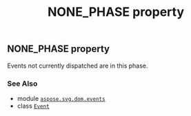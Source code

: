 ﻿---
title: NONE_PHASE property
second_title: Aspose.SVG for Python via .NET API References
description: 
type: docs
weight: 110
url: /python-net/aspose.svg.dom.events/event/none_phase/
is_root: false
---

## NONE_PHASE property


Events not currently dispatched are in this phase.

### See Also
* module [`aspose.svg.dom.events`](../../)
* class [`Event`](/svg/python-net/aspose.svg.dom.events/event)
